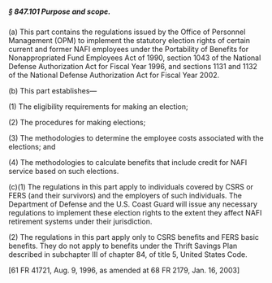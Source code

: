 ##### § 847.101 Purpose and scope. #####

(a) This part contains the regulations issued by the Office of Personnel Management (OPM) to implement the statutory election rights of certain current and former NAFI employees under the Portability of Benefits for Nonappropriated Fund Employees Act of 1990, section 1043 of the National Defense Authorization Act for Fiscal Year 1996, and sections 1131 and 1132 of the National Defense Authorization Act for Fiscal Year 2002.

(b) This part establishes—

(1) The eligibility requirements for making an election;

(2) The procedures for making elections;

(3) The methodologies to determine the employee costs associated with the elections; and

(4) The methodologies to calculate benefits that include credit for NAFI service based on such elections.

(c)(1) The regulations in this part apply to individuals covered by CSRS or FERS (and their survivors) and the employers of such individuals. The Department of Defense and the U.S. Coast Guard will issue any necessary regulations to implement these election rights to the extent they affect NAFI retirement systems under their jurisdiction.

(2) The regulations in this part apply only to CSRS benefits and FERS basic benefits. They do not apply to benefits under the Thrift Savings Plan described in subchapter III of chapter 84, of title 5, United States Code.

[61 FR 41721, Aug. 9, 1996, as amended at 68 FR 2179, Jan. 16, 2003]